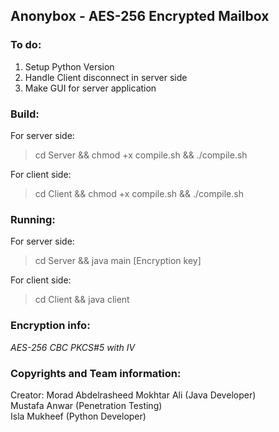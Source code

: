 ## Anonybox - AES-256 Encrypted Mailbox
### To do:

1. Setup Python Version
2. Handle Client disconnect in server side
3. Make GUI for server application

### Build:
For server side:
> cd Server && chmod +x compile.sh && ./compile.sh

For client side:
> cd Client && chmod +x compile.sh && ./compile.sh

### Running:
For server side:
> cd Server && java main [Encryption key]

For client side:
> cd Client && java client

### Encryption info:

*AES-256 CBC PKCS#5 with IV*

### Copyrights and Team information:

Creator: Morad Abdelrasheed Mokhtar Ali (Java Developer)<br>
Mustafa Anwar (Penetration Testing)<br>
Isla Mukheef (Python Developer)
